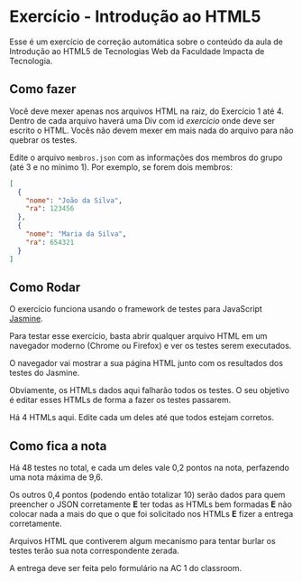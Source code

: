 # Exercício - Introdução ao HTML5

Esse é um exercício de correção automática sobre o conteúdo da aula de Introdução ao HTML5 de Tecnologias Web da Faculdade Impacta de Tecnologia.

## Como fazer

Você deve mexer apenas nos arquivos HTML na raiz, do Exercício 1 até 4. Dentro de cada arquivo haverá uma Div com id _exercicio_ onde deve ser escrito o HTML. Vocês não devem mexer em mais nada do arquivo para não quebrar os testes.

Edite o arquivo `membros.json` com as informações dos membros do grupo (até 3 e no mínimo 1). Por exemplo, se forem dois membros:

```json
[
  {
    "nome": "João da Silva",
    "ra": 123456
  },
  {
    "nome": "Maria da Silva",
    "ra": 654321
  }
]
```

## Como Rodar

O exercício funciona usando o framework de testes para JavaScript [Jasmine](https://jasmine.github.io).

Para testar esse exercício, basta abrir qualquer arquivo HTML em um navegador moderno (Chrome ou Firefox) e ver os testes serem executados.

O navegador vai mostrar a sua página HTML junto com os resultados dos testes do Jasmine.

Obviamente, os HTMLs dados aqui falharão todos os testes. O seu objetivo é editar esses HTMLs de forma a fazer os testes passarem.

Há 4 HTMLs aqui. Edite cada um deles até que todos estejam corretos.

## Como fica a nota

Há 48 testes no total, e cada um deles vale 0,2 pontos na nota, perfazendo uma nota máxima de 9,6.

Os outros 0,4 pontos (podendo então totalizar 10) serão dados para quem preencher o JSON corretamente **E** ter todas as HTMLs bem formadas **E** não colocar nada a mais do que o que foi solicitado nos HTMLs **E** fizer a entrega corretamente.

Arquivos HTML que contiverem algum mecanismo para tentar burlar os testes terão sua nota correspondente zerada.

A entrega deve ser feita pelo formulário na AC 1 do classroom.
